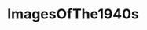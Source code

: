 ---
title: ImagesOfThe1940s
crosslinks:
- OldSchoolCool
- HistoryPorn
- wwiipics
- pics
- DestroyedTanks
- imagesofnetwork
- PropagandaPosters
- TankPorn
- TheWayWeWere
- Colorization
- SovietWW2Photos
- WWIIplanes
- MilitaryPorn
- Ice_Poseidon
- GermanWW2photos
- mildlyinteresting
- coins
- funny
- u_2BrkOnThru
- OldSchoolCelebs
---